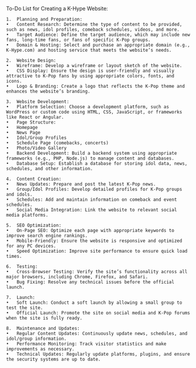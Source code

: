 To-Do List for Creating a K-Hype Website:

	1.	Planning and Preparation:
	•	Content Research: Determine the type of content to be provided, such as news, idol profiles, comeback schedules, videos, and more.
	•	Target Audience: Define the target audience, which may include new fans, long-time fans, or fans of specific K-Pop groups.
	•	Domain & Hosting: Select and purchase an appropriate domain (e.g., K-Hype.com) and hosting service that meets the website’s needs.
 
	2.	Website Design:
	•	Wireframe: Develop a wireframe or layout sketch of the website.
	•	CSS Display: Ensure the design is user-friendly and visually attractive to K-Pop fans by using appropriate colors, fonts, and icons.
	•	Logo & Branding: Create a logo that reflects the K-Pop theme and enhances the website’s branding.
 
	3.	Website Development:
	•	Platform Selection: Choose a development platform, such as WordPress or custom code using HTML, CSS, JavaScript, or frameworks like React or Angular.
	•	Page Structure:
	•	Homepage
	•	News Page
	•	Idol/Group Profiles
	•	Schedule Page (comebacks, concerts)
	•	Photo/Video Gallery
	•	Backend Development: Build a backend system using appropriate frameworks (e.g., PHP, Node.js) to manage content and databases.
	•	Database Setup: Establish a database for storing idol data, news, schedules, and other information.
 
	4.	Content Creation:
	•	News Updates: Prepare and post the latest K-Pop news.
	•	Group/Idol Profiles: Develop detailed profiles for K-Pop groups and idols.
	•	Schedules: Add and maintain information on comeback and event schedules.
	•	Social Media Integration: Link the website to relevant social media platforms.
 
	5.	SEO Optimization:
	•	On-Page SEO: Optimize each page with appropriate keywords to improve search engine rankings.
	•	Mobile-Friendly: Ensure the website is responsive and optimized for any PC devices.
	•	Speed Optimization: Improve site performance to ensure quick load times.
 
	6.	Testing:
	•	Cross-Browser Testing: Verify the site’s functionality across all major browsers, including Chrome, Firefox, and Safari.
	•	Bug Fixing: Resolve any technical issues before the official launch.
 
	7.	Launch:
	•	Soft Launch: Conduct a soft launch by allowing a small group to test the site.
	•	Official Launch: Promote the site on social media and K-Pop forums when the site is fully ready.
 
	8.	Maintenance and Updates:
	•	Regular Content Updates: Continuously update news, schedules, and idol/group information.
	•	Performance Monitoring: Track visitor statistics and make improvements as necessary.
	•	Technical Updates: Regularly update platforms, plugins, and ensure the security systems are up to date.
